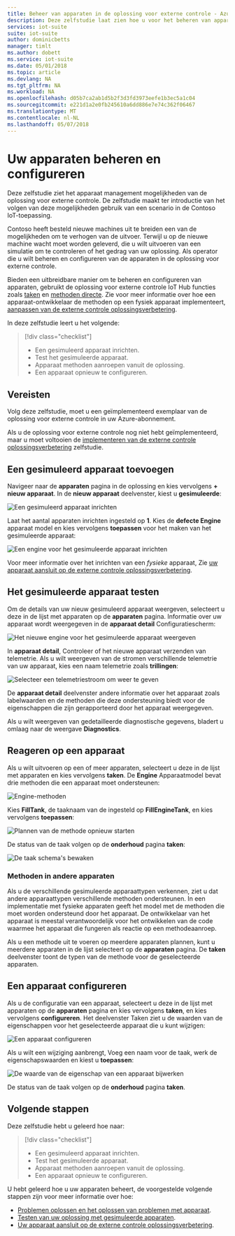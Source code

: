 ```yaml
---
title: Beheer van apparaten in de oplossing voor externe controle - Azure | Microsoft Docs
description: Deze zelfstudie laat zien hoe u voor het beheren van apparaten die zijn verbonden met de oplossing voor externe controle.
services: iot-suite
suite: iot-suite
author: dominicbetts
manager: timlt
ms.author: dobett
ms.service: iot-suite
ms.date: 05/01/2018
ms.topic: article
ms.devlang: NA
ms.tgt_pltfrm: NA
ms.workload: NA
ms.openlocfilehash: d05b7ca2ab1d5b2f3d3fd3973eefe1b3ec5a1c04
ms.sourcegitcommit: e221d1a2e0fb245610a6dd886e7e74c362f06467
ms.translationtype: MT
ms.contentlocale: nl-NL
ms.lasthandoff: 05/07/2018
---
```

# <a name="manage-and-configure-your-devices"></a>Uw apparaten beheren en configureren

Deze zelfstudie ziet het apparaat management mogelijkheden van de oplossing voor externe controle. De zelfstudie maakt ter introductie van het volgen van deze mogelijkheden gebruik van een scenario in de Contoso IoT-toepassing.

Contoso heeft besteld nieuwe machines uit te breiden een van de mogelijkheden om te verhogen van de uitvoer. Terwijl u op de nieuwe machine wacht moet worden geleverd, die u wilt uitvoeren van een simulatie om te controleren of het gedrag van uw oplossing. Als operator die u wilt beheren en configureren van de apparaten in de oplossing voor externe controle.

Bieden een uitbreidbare manier om te beheren en configureren van apparaten, gebruikt de oplossing voor externe controle IoT Hub functies zoals [taken](../iot-hub/iot-hub-devguide-jobs.md) en [methoden directe](../iot-hub/iot-hub-devguide-direct-methods.md). Zie voor meer informatie over hoe een apparaat-ontwikkelaar de methoden op een fysiek apparaat implementeert, [aanpassen van de externe controle oplossingsverbetering](iot-suite-remote-monitoring-customize.md).

In deze zelfstudie leert u het volgende:

>[!div class="checklist"]
> * Een gesimuleerd apparaat inrichten.
> * Test het gesimuleerde apparaat.
> * Apparaat methoden aanroepen vanuit de oplossing.
> * Een apparaat opnieuw te configureren.

## <a name="prerequisites"></a>Vereisten

Volg deze zelfstudie, moet u een geïmplementeerd exemplaar van de oplossing voor externe controle in uw Azure-abonnement.

Als u de oplossing voor externe controle nog niet hebt geïmplementeerd, maar u moet voltooien de [implementeren van de externe controle oplossingsverbetering](iot-suite-remote-monitoring-deploy.md) zelfstudie.

## <a name="add-a-simulated-device"></a>Een gesimuleerd apparaat toevoegen

Navigeer naar de **apparaten** pagina in de oplossing en kies vervolgens **+ nieuw apparaat**. In de **nieuw apparaat** deelvenster, kiest u **gesimuleerde**:

![Een gesimuleerd apparaat inrichten](media/iot-suite-remote-monitoring-manage/devicesprovision.png)

Laat het aantal apparaten inrichten ingesteld op **1**. Kies de **defecte Engine** apparaat model en kies vervolgens **toepassen** voor het maken van het gesimuleerde apparaat:

![Een engine voor het gesimuleerde apparaat inrichten](media/iot-suite-remote-monitoring-manage/devicesprovisionengine.png)

Voor meer informatie over het inrichten van een *fysieke* apparaat, Zie [uw apparaat aansluit op de externe controle oplossingsverbetering](iot-suite-connecting-devices-node.md).

## <a name="test-the-simulated-device"></a>Het gesimuleerde apparaat testen

Om de details van uw nieuw gesimuleerd apparaat weergeven, selecteert u deze in de lijst met apparaten op de **apparaten** pagina. Informatie over uw apparaat wordt weergegeven in de **apparaat detail** Configuratiescherm:

![Het nieuwe engine voor het gesimuleerde apparaat weergeven](media/iot-suite-remote-monitoring-manage/devicesviewnew.png)

In **apparaat detail**, Controleer of het nieuwe apparaat verzenden van telemetrie. Als u wilt weergeven van de stromen verschillende telemetrie van uw apparaat, kies een naam telemetrie zoals **trillingen**:

![Selecteer een telemetriestroom om weer te geven](media/iot-suite-remote-monitoring-manage/devicesvibration.png)

De **apparaat detail** deelvenster andere informatie over het apparaat zoals labelwaarden en de methoden die deze ondersteuning biedt voor de eigenschappen die zijn gerapporteerd door het apparaat weergegeven.

Als u wilt weergeven van gedetailleerde diagnostische gegevens, bladert u omlaag naar de weergave **Diagnostics**.

## <a name="act-on-a-device"></a>Reageren op een apparaat

Als u wilt uitvoeren op een of meer apparaten, selecteert u deze in de lijst met apparaten en kies vervolgens **taken**. De **Engine** Apparaatmodel bevat drie methoden die een apparaat moet ondersteunen:

![Engine-methoden](media/iot-suite-remote-monitoring-manage/devicesmethods.png)

Kies **FillTank**, de taaknaam van de ingesteld op **FillEngineTank**, en kies vervolgens **toepassen**:

![Plannen van de methode opnieuw starten](media/iot-suite-remote-monitoring-manage/devicesrestartengine.png)

De status van de taak volgen op de **onderhoud** pagina **taken**:

![De taak schema's bewaken](media/iot-suite-remote-monitoring-manage/maintenancerestart.png)

### <a name="methods-in-other-devices"></a>Methoden in andere apparaten

Als u de verschillende gesimuleerde apparaattypen verkennen, ziet u dat andere apparaattypen verschillende methoden ondersteunen. In een implementatie met fysieke apparaten geeft het model met de methoden die moet worden ondersteund door het apparaat. De ontwikkelaar van het apparaat is meestal verantwoordelijk voor het ontwikkelen van de code waarmee het apparaat die fungeren als reactie op een methodeaanroep.

Als u een methode uit te voeren op meerdere apparaten plannen, kunt u meerdere apparaten in de lijst selecteert op de **apparaten** pagina. De **taken** deelvenster toont de typen van de methode voor de geselecteerde apparaten.

## <a name="reconfigure-a-device"></a>Een apparaat configureren

Als u de configuratie van een apparaat, selecteert u deze in de lijst met apparaten op de **apparaten** pagina en kies vervolgens **taken**, en kies vervolgens **configureren**. Het deelvenster Taken ziet u de waarden van de eigenschappen voor het geselecteerde apparaat die u kunt wijzigen:

![Een apparaat configureren](media/iot-suite-remote-monitoring-manage/devicesreconfigure.png)

Als u wilt een wijziging aanbrengt, Voeg een naam voor de taak, werk de eigenschapswaarden en kiest u **toepassen**:

![De waarde van de eigenschap van een apparaat bijwerken](media/iot-suite-remote-monitoring-manage/devicesreconfigurephysical.png)

De status van de taak volgen op de **onderhoud** pagina **taken**.

## <a name="next-steps"></a>Volgende stappen

Deze zelfstudie hebt u geleerd hoe naar:

<!-- Repeat task list from intro -->
>[!div class="checklist"]
> * Een gesimuleerd apparaat inrichten.
> * Test het gesimuleerde apparaat.
> * Apparaat methoden aanroepen vanuit de oplossing.
> * Een apparaat opnieuw te configureren.

U hebt geleerd hoe u uw apparaten beheert, de voorgestelde volgende stappen zijn voor meer informatie over hoe:

* [Problemen oplossen en het oplossen van problemen met apparaat](iot-suite-remote-monitoring-maintain.md).
* [Testen van uw oplossing met gesimuleerde apparaten](iot-suite-remote-monitoring-test.md).
* [Uw apparaat aansluit op de externe controle oplossingsverbetering](iot-suite-connecting-devices-node.md).

<!-- Next tutorials in the sequence -->